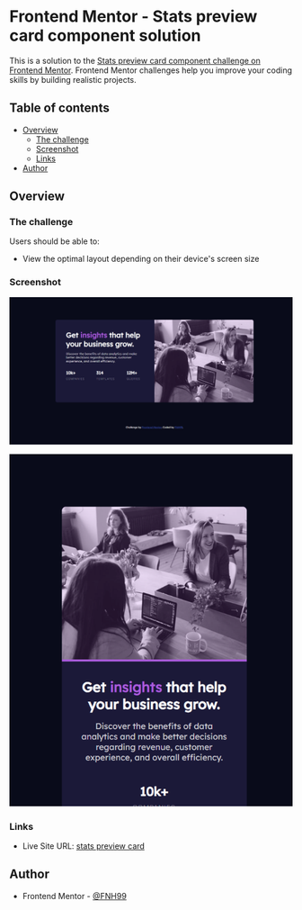 # Frontend Mentor - Stats preview card component solution

This is a solution to the [Stats preview card component challenge on Frontend Mentor](https://www.frontendmentor.io/challenges/stats-preview-card-component-8JqbgoU62). Frontend Mentor challenges help you improve your coding skills by building realistic projects. 

## Table of contents

- [Overview](#overview)
  - [The challenge](#the-challenge)
  - [Screenshot](#screenshot)
  - [Links](#links)
- [Author](#author)


## Overview

### The challenge

Users should be able to:

- View the optimal layout depending on their device's screen size

### Screenshot

![](https://github.com/FNH99/stats-preview-card-component-main/blob/main/images/screenshot-desktop.png)

![](https://github.com/FNH99/stats-preview-card-component-main/blob/main/images/screenshot-mobile.png)

### Links

- Live Site URL: [stats preview card](https://stats-preview-card-component-main-lime-seven.vercel.app)

## Author

- Frontend Mentor - [@FNH99](https://www.frontendmentor.io/profile/FNH99)
